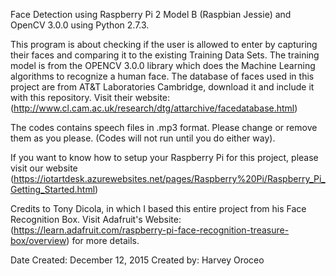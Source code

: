 Face Detection using Raspberry Pi 2 Model B (Raspbian Jessie) and OpenCV 3.0.0 using Python 2.7.3.

This program is about checking if the user is allowed to enter by capturing their faces and comparing it to the existing Training Data Sets. The training model is from the OPENCV 3.0.0 library which does the Machine Learning algorithms to recognize a human face. The database of faces used in this project are from AT&T Laboratories Cambridge, download it and include it with this repository. Visit their website: (http://www.cl.cam.ac.uk/research/dtg/attarchive/facedatabase.html)

The codes contains speech files in .mp3 format. Please change or remove them as you please. (Codes will not run until you do either way).

If you want to know how to setup your Raspberry Pi for this project, please visit our website (https://iotartdesk.azurewebsites.net/pages/Raspberry%20Pi/Raspberry_Pi_Getting_Started.html)

Credits to Tony Dicola, in which I based this entire project from his Face Recognition Box. Visit Adafruit's Website: (https://learn.adafruit.com/raspberry-pi-face-recognition-treasure-box/overview) for more details.

Date Created: December 12, 2015 Created by: Harvey Oroceo
